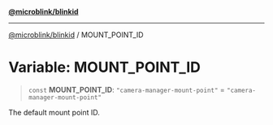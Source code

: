 [**@microblink/blinkid**](../README.md)

***

[@microblink/blinkid](../README.md) / MOUNT\_POINT\_ID

# Variable: MOUNT\_POINT\_ID

> `const` **MOUNT\_POINT\_ID**: `"camera-manager-mount-point"` = `"camera-manager-mount-point"`

The default mount point ID.

